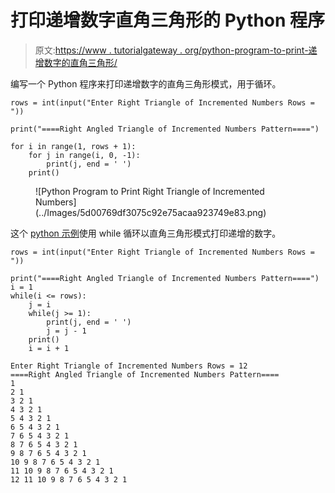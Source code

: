 # 打印递增数字直角三角形的 Python 程序

> 原文:[https://www . tutorialgateway . org/python-program-to-print-递增数字的直角三角形/](https://www.tutorialgateway.org/python-program-to-print-right-triangle-of-incremented-numbers/)

编写一个 Python 程序来打印递增数字的直角三角形模式，用于循环。

```
rows = int(input("Enter Right Triangle of Incremented Numbers Rows = "))

print("====Right Angled Triangle of Incremented Numbers Pattern====")

for i in range(1, rows + 1):
    for j in range(i, 0, -1):
        print(j, end = ' ') 
    print()
```

<figure class="wp-block-image size-large">![Python Program to Print Right Triangle of Incremented Numbers](../Images/5d00769df3075c92e75acaa923749e83.png)</figure>

这个 [python 示例](https://www.tutorialgateway.org/python-programming-examples/)使用 while 循环以直角三角形模式打印递增的数字。

```
rows = int(input("Enter Right Triangle of Incremented Numbers Rows = "))

print("====Right Angled Triangle of Incremented Numbers Pattern====")
i = 1
while(i <= rows):
    j = i
    while(j >= 1):
        print(j, end = ' ')
        j = j - 1
    print()
    i = i + 1
```

```
Enter Right Triangle of Incremented Numbers Rows = 12
====Right Angled Triangle of Incremented Numbers Pattern====
1 
2 1 
3 2 1 
4 3 2 1 
5 4 3 2 1 
6 5 4 3 2 1 
7 6 5 4 3 2 1 
8 7 6 5 4 3 2 1 
9 8 7 6 5 4 3 2 1 
10 9 8 7 6 5 4 3 2 1 
11 10 9 8 7 6 5 4 3 2 1 
12 11 10 9 8 7 6 5 4 3 2 1 
```